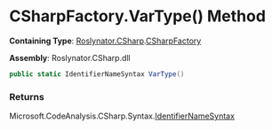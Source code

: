 # CSharpFactory\.VarType\(\) Method

**Containing Type**: [Roslynator.CSharp](../../README.md)\.[CSharpFactory](../README.md)

**Assembly**: Roslynator\.CSharp\.dll

```csharp
public static IdentifierNameSyntax VarType()
```

### Returns

Microsoft\.CodeAnalysis\.CSharp\.Syntax\.[IdentifierNameSyntax](https://docs.microsoft.com/en-us/dotnet/api/microsoft.codeanalysis.csharp.syntax.identifiernamesyntax)

